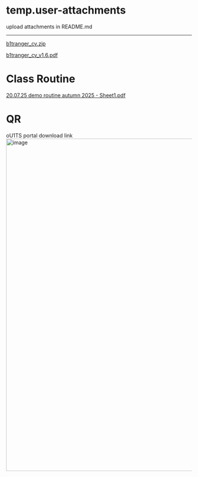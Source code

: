 # temp.user-attachments
upload attachments in README.md

---

[b1tranger_cv.zip](https://github.com/user-attachments/files/21202747/b1tranger_cv.zip)

[b1tranger_cv_v1.6.pdf](https://github.com/user-attachments/files/21202748/b1tranger_cv_v1.6.pdf)


# Class Routine

[20.07.25 demo routine autumn 2025 - Sheet1.pdf](https://github.com/user-attachments/files/21335376/20.07.25.demo.routine.autumn.2025.-.Sheet1.pdf)


# QR

oU1TS portal download link <img width="906" height="901" alt="image" src="https://github.com/user-attachments/assets/ede5078a-d51c-4fbd-b887-e3681c614f58" />
